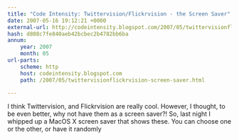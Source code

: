 ```yaml
---
title: "Code Intensity: Twittervision/Flickrvision - the Screen Saver"
date: 2007-05-16 19:12:21 +0000
external-url: http://codeintensity.blogspot.com/2007/05/twittervisionflickrvision-screen-saver.html
hash: d808c7fe840aeb42bcbec2b4782bb6ba
annum:
    year: 2007
    month: 05
url-parts:
    scheme: http
    host: codeintensity.blogspot.com
    path: /2007/05/twittervisionflickrvision-screen-saver.html

---
```


I think Twittervision, and Flickrvision are really cool. However, I thought, to be even better, why not have them as a screen saver?! So, last night I whipped up a MacOS X screen saver that shows these. You can choose one or the other, or have it randomly
